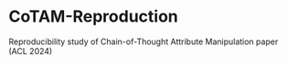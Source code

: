 # CoTAM-Reproduction
Reproducibility study of Chain-of-Thought Attribute Manipulation paper (ACL 2024)
